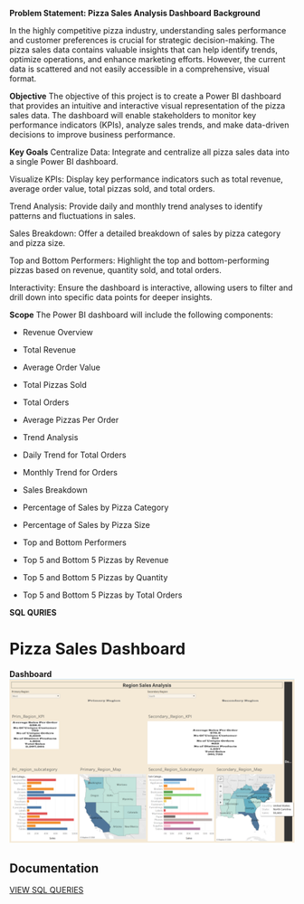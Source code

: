 **Problem Statement: Pizza Sales Analysis Dashboard**
**Background**

In the highly competitive pizza industry, understanding sales performance and customer preferences is crucial for strategic decision-making. The pizza sales data contains valuable insights that can help identify trends, optimize operations, and enhance marketing efforts. However, the current data is scattered and not easily accessible in a comprehensive, visual format.

**Objective**
The objective of this project is to create a Power BI dashboard that provides an intuitive and interactive visual representation of the pizza sales data. The dashboard will enable stakeholders to monitor key performance indicators (KPIs), analyze sales trends, and make data-driven decisions to improve business performance.

**Key Goals**
Centralize Data: Integrate and centralize all pizza sales data into a single Power BI dashboard.

Visualize KPIs: Display key performance indicators such as total revenue, average order value, total pizzas sold, and total orders.

Trend Analysis: Provide daily and monthly trend analyses to identify patterns and fluctuations in sales.

Sales Breakdown: Offer a detailed breakdown of sales by pizza category and pizza size.

Top and Bottom Performers: Highlight the top and bottom-performing pizzas based on revenue, quantity sold, and total orders.

Interactivity: Ensure the dashboard is interactive, allowing users to filter and drill down into specific data points for deeper insights.

**Scope**
The Power BI dashboard will include the following components:

* Revenue Overview

* Total Revenue

* Average Order Value

* Total Pizzas Sold

* Total Orders

* Average Pizzas Per Order

* Trend Analysis

* Daily Trend for Total Orders

* Monthly Trend for Orders

* Sales Breakdown

* Percentage of Sales by Pizza Category

* Percentage of Sales by Pizza Size

* Top and Bottom Performers

* Top 5 and Bottom 5 Pizzas by Revenue

* Top 5 and Bottom 5 Pizzas by Quantity

* Top 5 and Bottom 5 Pizzas by Total Orders

 **SQL QURIES**
 

# Pizza Sales Dashboard


**Dashboard**
![Dashboard Image](https://github.com/lalit286/DATA-ANALYST-PORTFOLIO/blob/main/Region%20Sales%20Analysis.png)


## Documentation
[VIEW SQL QUERIES](URL)


